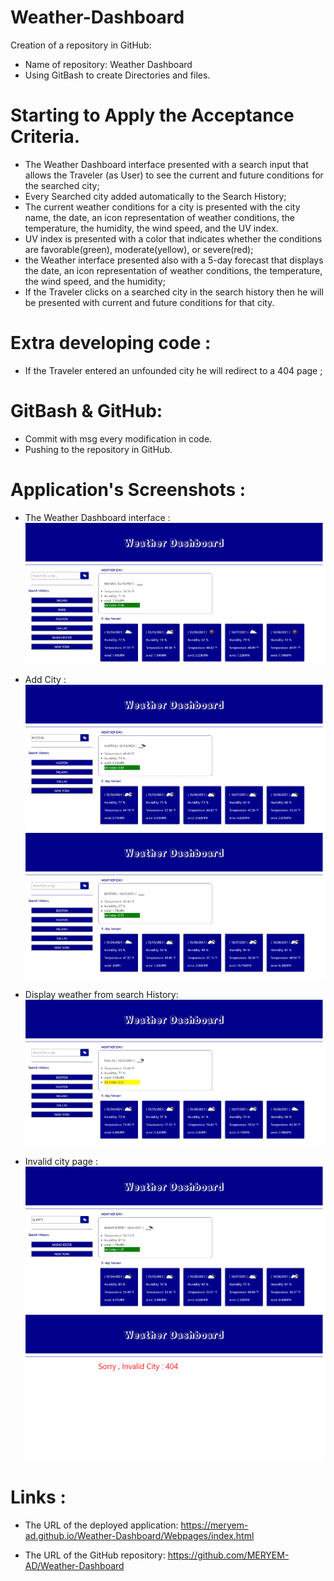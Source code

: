 # Weather-Dashboard

Creation of a repository in GitHub:

  * Name of repository: Weather Dashboard
  * Using GitBash to create Directories and files.

# Starting to Apply the Acceptance Criteria.

 * The Weather Dashboard interface presented with a search input that allows the Traveler (as User)  to see the current and future conditions for 
   the searched city;
 * Every Searched city added automatically to the Search History;
 * The current weather conditions for a city is presented with the city name, the date, an icon representation of weather conditions, the temperature, the humidity, the wind speed, and the UV index.
 * UV index is presented with a color that indicates whether the conditions are favorable(green), moderate(yellow), or severe(red);
 * the Weather interface presented also with a 5-day forecast that displays the date, an icon representation of weather conditions, the temperature, the wind speed, and the humidity;
 * If the Traveler clicks on a searched city in the search history then he will be presented with current and future conditions for that city.

# Extra developing code :

* If the Traveler entered an unfounded city he will redirect to a 404 page ;

# GitBash & GitHub:

* Commit with msg every modification in code.
* Pushing to the repository in GitHub. 


# Application's Screenshots :

* The Weather Dashboard interface :
![D_B_Interface](Screenshots/D_B_Interface.png)

* Add City :
![add_city](Screenshots/add_city.png)
![city_added](Screenshots/city_added.png)

* Display weather from search History:
![searched_city](Screenshots/searched_city.png)

* Invalid city page :
![invalid_city](Screenshots/invalid_city.png)
![page_404](Screenshots/page_404.png)


# Links :

* The URL of the deployed application: https://meryem-ad.github.io/Weather-Dashboard/Webpages/index.html

* The URL of the GitHub repository: https://github.com/MERYEM-AD/Weather-Dashboard
